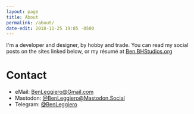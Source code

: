 ```yaml
---
layout: page
title: About
permalink: /about/
date-edit: 2018-11-25 19:05 -0500
---
```


I'm a developer and designer, by hobby and trade. You can read my social posts on the sites linked below, or my résumé at [Ben.BHStudios.org](https://Ben.BHStudios.org)



# Contact #

 * eMail: [BenLeggiero@Gmail.com](mailto:BenLeggiero@Gmail.com)
 * Mastodon: [@BenLeggiero@Mastodon.Social](https://Mastodon.Social/@BenLeggiero)
 * Telegram: [@BenLeggiero](https://t.me/joinchat/AAAAAFNDkQt2SN3FUIMZRQ)
